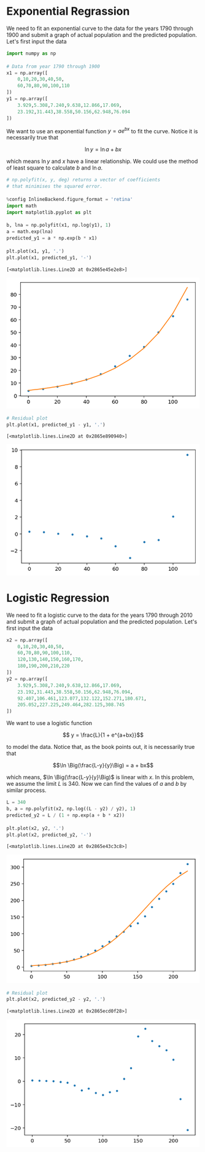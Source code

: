 
# Exponential Regrassion

We need to fit an exponential curve to the data for the years 1790 through 1900 and submit a graph of actual population and the predicted population. Let's first input the data


```python
import numpy as np

# Data from year 1790 through 1900
x1 = np.array([
    0,10,20,30,40,50,
    60,70,80,90,100,110
])
y1 = np.array([
    3.929,5.308,7.240,9.638,12.866,17.069,
    23.192,31.443,38.558,50.156,62.948,76.094
])
```

We want to use an exponential function $y=ae^{bx}$ to fit the curve. Notice it is necessarily true that

$$\ln y = \ln a + b x$$

which means $\ln y$ and $x$ have a linear relationship. We could use the method of least square to calculate $b$ and $\ln a$.


```python
# np.polyfit(x, y, deg) returns a vector of coefficients
# that minimises the squared error.

%config InlineBackend.figure_format = 'retina'
import math
import matplotlib.pyplot as plt

b, lna = np.polyfit(x1, np.log(y1), 1)
a = math.exp(lna)
predicted_y1 = a * np.exp(b * x1)

plt.plot(x1, y1, '.')
plt.plot(x1, predicted_y1, '-')
```




    [<matplotlib.lines.Line2D at 0x2865e45e2e8>]




![png](output_3_1.png)



```python
# Residual plot
plt.plot(x1, predicted_y1 - y1, '.')
```




    [<matplotlib.lines.Line2D at 0x2865e890940>]




![png](output_4_1.png)


# Logistic Regression

We need to fit a logistic curve to the data for the years 1790 through 2010 and submit a graph of actual population and the predicted population. Let's first input the data


```python
x2 = np.array([
    0,10,20,30,40,50,
    60,70,80,90,100,110,
    120,130,140,150,160,170,
    180,190,200,210,220
])
y2 = np.array([
    3.929,5.308,7.240,9.638,12.866,17.069,
    23.192,31.443,38.558,50.156,62.948,76.094,
    92.407,106.461,123.077,132.122,152.271,180.671,
    205.052,227.225,249.464,282.125,308.745
])
```

We want to use a logistic function

$$ y = \frac{L}{1 + e^{a+bx}}$$

to model the data. Notice that, as the book points out, it is necessarily true that

$$\ln \Big(\frac{L-y}{y}\Big) = a + bx$$

which means, $\ln \Big(\frac{L-y}{y}\Big)$ is linear with $x$. In this problem, we assume the limit $L$ is 340. Now we can find the values of $a$ and $b$ by similar process.


```python
L = 340
b, a = np.polyfit(x2, np.log((L - y2) / y2), 1)
predicted_y2 = L / (1 + np.exp(a + b * x2))

plt.plot(x2, y2, '.')
plt.plot(x2, predicted_y2, '-')
```




    [<matplotlib.lines.Line2D at 0x2865e43c3c8>]




![png](output_8_1.png)



```python
# Residual plot
plt.plot(x2, predicted_y2 - y2, '.')
```




    [<matplotlib.lines.Line2D at 0x2865ecd0f28>]




![png](output_9_1.png)

